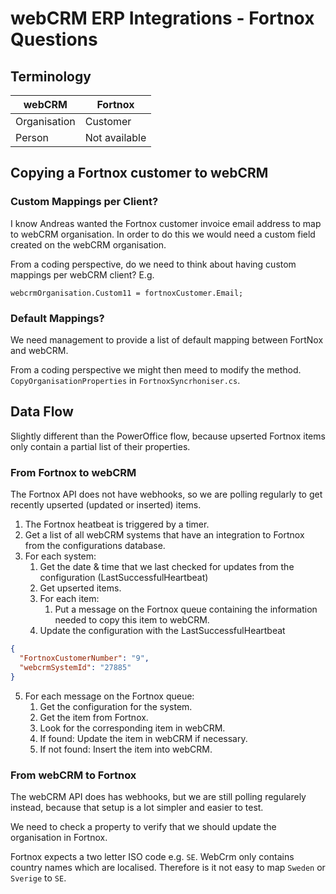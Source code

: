 # webCRM ERP Integrations - Fortnox Questions

## Terminology

| webCRM       | Fortnox        |
|--------------|----------------|
| Organisation | Customer       |
| Person       | Not available  |

## Copying a Fortnox customer to webCRM

### Custom Mappings per Client?

I know Andreas wanted the Fortnox customer invoice email address to map to webCRM organisation. In order to do this we would need a custom field created on the webCRM organisation.

From a coding perspective, do we need to think about having custom mappings per webCRM client? E.g.

    webcrmOrganisation.Custom11 = fortnoxCustomer.Email;

### Default Mappings?

We need management to provide a list of default mapping between FortNox and webCRM.

From a coding perspective we might then meed to modify the method. `CopyOrganisationProperties` in `FortnoxSyncrhoniser.cs`.

## Data Flow

Slightly different than the PowerOffice flow, because upserted Fortnox items only contain a partial list of their properties.

### From Fortnox to webCRM

The Fortnox API does not have webhooks, so we are polling regularly to get recently upserted (updated or inserted) items.

1. The Fortnox heatbeat is triggered by a timer.
2. Get a list of all webCRM systems that have an integration to Fortnox from the configurations database.
3. For each system:
   1. Get the date & time that we last checked for updates from the configuration (LastSuccessfulHeartbeat)
   2. Get upserted items.
   3. For each item:
      1. Put a message on the Fortnox queue containing the information needed to copy this item to webCRM.
   4. Update the configuration with the LastSuccessfulHeartbeat

```json
{
  "FortnoxCustomerNumber": "9",
  "webcrmSystemId": "27885"
}
```

5. For each message on the Fortnox queue:
   1. Get the configuration for the system.
   2. Get the item from Fortnox.
   3. Look for the corresponding item in webCRM.
   4. If found: Update the item in webCRM if necessary.
   5. If not found: Insert the item into webCRM.

### From webCRM to Fortnox

The webCRM API does has webhooks, but we are still polling regularely instead, because that setup is a lot simpler and easier to test.

We need to check a property to verify that we should update the organisation in Fortnox.

Fortnox expects a two letter ISO code e.g. `SE`. WebCrm only contains country names which are localised. Therefore is it not easy to map `Sweden` or `Sverige` to `SE`.